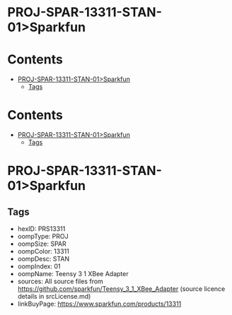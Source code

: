 
PROJ-SPAR-13311-STAN-01>Sparkfun
================================

Contents
========

* [PROJ-SPAR-13311-STAN-01>Sparkfun](#proj-spar-13311-stan-01sparkfun)
	* [Tags](#tags)

Contents
========

* [PROJ-SPAR-13311-STAN-01>Sparkfun](#proj-spar-13311-stan-01sparkfun)
	* [Tags](#tags)

# PROJ-SPAR-13311-STAN-01>Sparkfun

## Tags

- hexID: PRS13311
- oompType: PROJ
- oompSize: SPAR
- oompColor: 13311
- oompDesc: STAN
- oompIndex: 01
- oompName: Teensy 3 1 XBee Adapter
- sources: All source files from https://github.com/sparkfun/Teensy_3_1_XBee_Adapter (source licence details in srcLicense.md)
- linkBuyPage: https://www.sparkfun.com/products/13311
